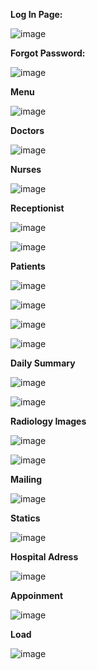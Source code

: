 **Log In Page:**

![image](https://github.com/user-attachments/assets/a529b69f-2235-4be4-bbfa-202d5ac58ebb)


**Forgot Password:**

![image](https://github.com/user-attachments/assets/efc1e12d-8350-4ae3-ab2c-6c540d21dc14)


**Menu**

![image](https://github.com/user-attachments/assets/976c8fb9-b4ef-41ae-8e31-be1ac7bdd96a)


**Doctors**

![image](https://github.com/user-attachments/assets/9ede2519-eda9-4836-992e-8eea9a2e2233)


**Nurses**

![image](https://github.com/user-attachments/assets/e9b0f7b7-8bcd-49c5-9d57-7b9e2e79b9e4)


**Receptionist**

![image](https://github.com/user-attachments/assets/d6c72b97-2c2f-4a43-844a-4f828a10a250)

![image](https://github.com/user-attachments/assets/09a57f68-ac1f-43b3-b713-c99db62b0a47)


**Patients**

![image](https://github.com/user-attachments/assets/e0c25ab4-6b02-4e98-b170-057b65fe9ed5)

![image](https://github.com/user-attachments/assets/dbd988e6-e3bf-4a18-8404-dfbc92813b9f)

![image](https://github.com/user-attachments/assets/98d27d04-fde9-4ef8-8f87-f77b45215d33)

![image](https://github.com/user-attachments/assets/5e518867-3264-42c0-afe7-0da31c6a4974)


**Daily Summary**

![image](https://github.com/user-attachments/assets/6a7e7e8b-4ff4-4ff7-9dcd-a078ac62ee95)

![image](https://github.com/user-attachments/assets/ac4c2382-9dca-4071-b2e1-c54b8498d82d)


**Radiology Images**

![image](https://github.com/user-attachments/assets/305a8bd3-b930-482f-9354-0bb6176b86bc)

![image](https://github.com/user-attachments/assets/511eefb8-edd5-41c3-9432-8078148b9b4a)


**Mailing**

![image](https://github.com/user-attachments/assets/4e10a519-48f5-4d1d-8660-e9161e6dd318)

**Statics**

![image](https://github.com/user-attachments/assets/a36bbfd0-f01b-49da-94ef-2488fabe72ff)


**Hospital Adress**

![image](https://github.com/user-attachments/assets/fa8d9166-78c6-4ca8-a1ba-dc4a147016bd)


**Appoinment**

![image](https://github.com/user-attachments/assets/9e7d5926-762e-498f-be25-f6e41ec424b0)



**Load**

![image](https://github.com/user-attachments/assets/0b79f1aa-2b31-4877-91c1-f8f494f1842b)










